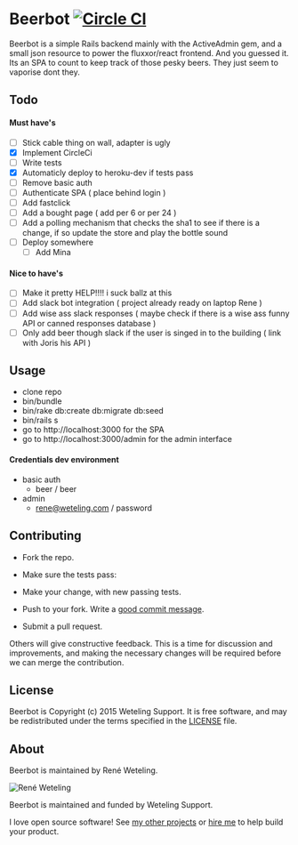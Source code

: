 # Beerbot [![Circle CI](https://circleci.com/gh/reneweteling/beerbot.svg?style=svg)](https://circleci.com/gh/reneweteling/beerbot)

Beerbot is a simple Rails backend mainly with the ActiveAdmin gem, and a small json resource to power the fluxxor/react frontend.
And you guessed it. Its an SPA to count to keep track of those pesky beers. They just seem to vaporise dont they. 

## Todo

#### Must have's
* [ ] Stick cable thing on wall, adapter is ugly
* [x] Implement CircleCi
* [ ] Write tests
* [x] Automaticly deploy to heroku-dev if tests pass
* [ ] Remove basic auth
* [ ] Authenticate SPA ( place behind login )
* [ ] Add fastclick
* [ ] Add a bought page ( add per 6 or per 24 )
* [ ] Add a polling mechanism that checks the sha1 to see if there is a change, if so update the store and play the bottle sound
* [ ] Deploy somewhere
    * [ ] Add Mina

#### Nice to have's
* [ ] Make it pretty HELP!!!! i suck ballz at this
* [ ] Add slack bot integration ( project already ready on laptop Rene )
* [ ] Add wise ass slack responses ( maybe check if there is a wise ass funny API or canned responses database )
* [ ] Only add beer though slack if the user is singed in to the building ( link with Joris his API )

## Usage

* clone repo
* bin/bundle
* bin/rake db:create db:migrate db:seed
* bin/rails s
* go to http://localhost:3000 for the SPA
* go to http://localhost:3000/admin for the admin interface

#### Credentials dev environment

* basic auth
    * beer / beer
* admin
    * rene@weteling.com / password

## Contributing

* Fork the repo.
* Make sure the tests pass:
* Make your change, with new passing tests. 
* Push to your fork. Write a [good commit message][commit]. 
* Submit a pull request.

  [commit]: http://tbaggery.com/2008/04/19/a-note-about-git-commit-messages.html

Others will give constructive feedback.
This is a time for discussion and improvements,
and making the necessary changes will be required before we can
merge the contribution.

## License

Beerbot is Copyright (c) 2015 Weteling Support.
It is free software, and may be redistributed
under the terms specified in the [LICENSE] file.

  [LICENSE]: /LICENSE

## About

Beerbot is maintained by René Weteling.

![René Weteling](http://www.weteling.com/zzz/footer.png)

Beerbot is maintained and funded by Weteling Support.

I love open source software!
See [my other projects][blog]
or [hire me][hire] to help build your product.

  [blog]: http://www.weteling.com/
  [hire]: http://www.weteling.com/contact/